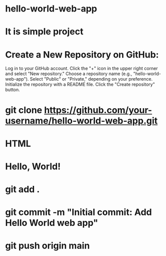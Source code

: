 # hello-world-web-app
# It is simple project 
# Create a New Repository on GitHub:
Log in to your GitHub account.
Click the "+" icon in the upper right corner and select "New repository."
Choose a repository name (e.g., "hello-world-web-app").
Select "Public" or "Private," depending on your preference.
Initialize the repository with a README file.
Click the "Create repository" button.
# git clone https://github.com/your-username/hello-world-web-app.git
# HTML
<!DOCTYPE html>
<html>
<head>
  <title>Hello World Web App</title>
</head>
<body>
  <h1>Hello, World!</h1>
</body>
</html>

# git add .
# git commit -m "Initial commit: Add Hello World web app"
# git push origin main


